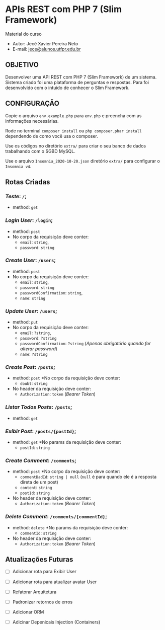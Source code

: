 # APIs REST com PHP 7 (Slim Framework)

Material do curso

* Autor: Jecé Xavier Pereira Neto
* E-mail: jece@alunos.utfpr.edu.br

## OBJETIVO

Desenvolver uma API REST com PHP 7 (Slim Framework) de um sistema.
Sistema criado foi uma plataforma de perguntas e respostas.
Para foi desenvolvido com o intuído de conhecer o Slim Framework.


## CONFIGURAÇÃO

Copie o arquivo `env.example.php` para `env.php` e preencha com as informações necessárias.

Rode no terminal `composer install` ou `php composer.phar install` dependendo de como você usa o composer.

Use os códigos no diretório `extra/` para criar o seu banco de dados trabalhando com o SGBD MySQL.

Use o arquivo `Insomnia_2020-10-20.json` diretório `extra/` para configurar o `Insomnia v4`.

## Rotas Criadas

### *Teste*: `/`;

* method: `get`


### *Login User*: `/login`;

* method: `post`
* No corpo da requisição deve conter:
  * `email`: `string`,
  * `password`: `string`

### *Create User*: `/users`;

* method: `post`
* No corpo da requisição deve conter:
  * `email`: `string`,
  * `password`: `string`
  * `passwordConfirmation`: `string`,
  * `name`: `string`

### *Update User*: `/users`;

* method: `put`
* No corpo da requisição deve conter:
  * `email`: `?string`,
  * `password`: `?string`
  * `passwordConfirmation`: `?string` (*Apenas obrigatório quando for alterar password*)
  * `name`: `?string`

### *Create Post*: `/posts`;

* method: `post`
*No corpo da requisição deve conter:
  * `doubt`: `string`
* No header da requisição deve conter:
  * `Authorization`: `token` (*Bearer Token*)

### *Listar Todos Posts*: `/posts`;

* method: `get`

### *Exibir Post*: `/posts/{postId}`;

* method: `get`
*No params da requisição deve conter:
  * `postId`: `string`

### *Create Comment*: `/comments`;

* method: `post`
*No corpo da requisição deve conter:
  * `commentDadId`: `string | null` (`null` é para quando ele é a resposta direta de um post)
  * `content`: `string`
  * `postId`: `string`
* No header da requisição deve conter:
  * `Authorization`: `token` (*Bearer Token*)

### *Delete Comment*: `/comments/{commentId}`;

* method: `delete`
*No params da requisição deve conter:
  * `commentId`: `string`
* No header da requisição deve conter:
  * `Authorization`: `token` (*Bearer Token*)

## Atualizações Futuras

- [ ] Adicionar rota para Exibir User
- [ ] Adicionar rota para atualizar avatar User
- [ ] Refatorar Arquitetura
- [ ] Padronizar retornos de erros
- [ ] Adicionar ORM
- [ ] Adicinar Depenicais Injection (Containers)


